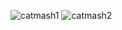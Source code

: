 ![catmash1](https://user-images.githubusercontent.com/44841140/167508532-8c0bd90d-2b02-41e8-b89c-5d9bc67a00dc.PNG)
![catmash2](https://user-images.githubusercontent.com/44841140/167508544-233cb7c2-7510-4f0b-b58e-4be184384a48.PNG)
